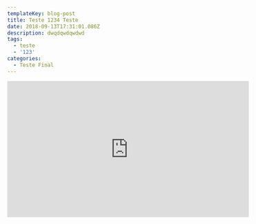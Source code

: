 ```yaml
---
templateKey: blog-post
title: Teste 1234 Teste
date: 2018-09-13T17:31:01.086Z
description: dwqdqwdqwdwd
tags:
  - teste
  - '123'
categories:
  - Teste Final
---
```

<iframe width="560" height="315" src="https://www.youtube.com/embed/Pg5shItzWZg" frameborder="0" allow="autoplay; encrypted-media" allowfullscreen></iframe>
